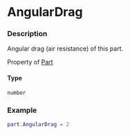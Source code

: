 # AngularDrag

### Description

Angular drag (air resistance) of this part.

Property of [Part](/classes/Part/)

#### Type

`number`

### Example

```lua
part.AngularDrag = 2
```
